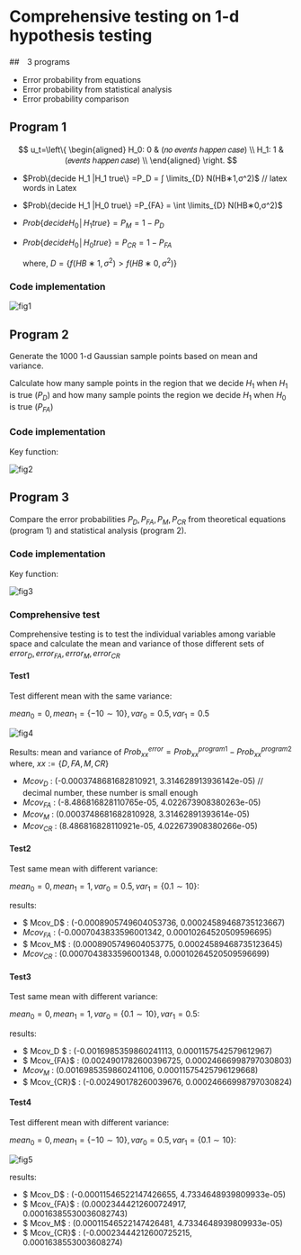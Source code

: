 # Comprehensive testing on 1-d hypothesis testing

##　3 programs

* Error probability from equations
* Error probability from statistical analysis
* Error probability comparison

## Program 1

$$
u_t=\left\{
\begin{aligned}
H_0: 0 & (𝑛𝑜 𝑒𝑣𝑒𝑛𝑡𝑠 ℎ𝑎𝑝𝑝𝑒𝑛 𝑐𝑎𝑠𝑒)  \\
H_1: 1 & (𝑒𝑣𝑒𝑛𝑡𝑠 ℎ𝑎𝑝𝑝𝑒𝑛 𝑐𝑎𝑠𝑒) \\
\end{aligned}
\right.
$$

* $Prob\{decide H_1 |H_1 true\} =P_D = ∫ \limits_{D} N(HB∗1,σ^2)$ // latex words in Latex 

* $Prob\{decide H_1 |H_0 true\} =P_{FA} = \int \limits_{D} N(HB∗0,σ^2)$

* $Prob\{decide H_0│H_1 true\}=P_M=1-P_D$

* $Prob\{decide H_0│H_0 true\}=P_{CR}=1-P_{FA}$

  where, $D = \{f(HB∗1,σ^2) > f(HB∗0,σ^2)\}$

### Code implementation

![fig1](figs/fig1.png)

## Program 2

Generate the 1000 1-d Gaussian sample points based on mean and variance.

Calculate how many sample points in the region that we decide $H_1$ when $H_1$ is true ($P_D$) and how many sample points the region we decide $H_1$ when $H_0$ is true ($P_{FA}$)

### Code implementation

Key function:

![fig2](figs/fig2.png)

## Program 3

Compare the error probabilities $P_D,P_{FA},P_M,P_{CR}$ from theoretical equations (program 1) and statistical analysis (program 2). 

### Code implementation 

Key function:

![fig3](figs/fig3.png)

### Comprehensive test

Comprehensive testing is to test the individual variables among variable space and calculate the mean and variance of those different sets of $error_D,error_{FA},error_M,error_{CR}$

#### Test1

Test different mean with the same variance:

$mean_0 = 0,mean_1 = \{-10 \sim 10\}, var_0 = 0.5, var_1 = 0.5$

![fig4](figs/fig4.png)

Results:
mean and variance of $Prob_{xx}^{error} = Prob_{xx}^{program1} - Prob_{xx}^{program2}$ where, $xx:=\{D,FA,M,CR\}$

* $Mcov_D$ : (-0.0003748681682810921, 3.314628913936142e-05) // decimal number, these number is small enough 
* $Mcov_{FA}$ : (-8.486816828110765e-05, 4.022673908380263e-05)
* $Mcov_M$ : (0.0003748681682810928, 3.31462891393614e-05)
* $Mcov_{CR}$ : (8.486816828110921e-05, 4.022673908380266e-05)

#### Test2

Test same mean with different variance:

$mean_0 = 0,mean_1 = 1, var_0 = 0.5, var_1 = \{0.1 \sim 10\}$:

results:
* $ Mcov_D$ : (-0.0008905749604053736, 0.00024589468735123667)
* $Mcov_{FA}$ : (-0.0007043833596001342, 0.00010264520509596695)
* $ Mcov_M$ : (0.0008905749604053775, 0.00024589468735123645)
* $Mcov_{CR}$ : (0.0007043833596001348, 0.00010264520509596699)

#### Test3

Test same mean with different variance:

$mean_0 = 0,mean_1 = 1, var_0 = \{0.1 \sim 10\}, var_1 = 0.5$:

results:

* $ Mcov_D $ : (-0.0016985359860241113, 0.0001157542579612967)
* $ Mcov_{FA}$ : (0.0024901782600396725, 0.00024666998797030803)
* $Mcov_M$ : (0.0016985359860241106, 0.00011575425796129668)
* $ Mcov_{CR}$ : (-0.002490178260039676, 0.00024666998797030824)

#### Test4

Test different mean with different variance:

$mean_0 = 0,mean_1 = \{-10 \sim 10\}, var_0 = 0.5, var_1 = \{0.1 \sim 10\}$:

![fig5](figs/fig5.png)

results:

* $ Mcov_D$ : (-0.00011546522147426655, 4.7334648939809933e-05)
* $ Mcov_{FA}$ : (0.00023444212600724917, 0.00016385530036082743)
* $ Mcov_M$ : (0.00011546522147426481, 4.7334648939809933e-05)
* $ Mcov_{CR}$ : (-0.00023444212600725215, 0.0001638553003608274)



